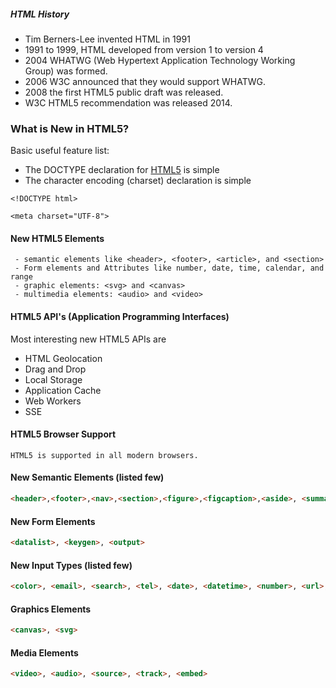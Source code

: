 ##### HTML History

 * Tim Berners-Lee invented HTML in 1991
 * 1991 to 1999, HTML developed from version 1 to version 4
 * 2004 WHATWG (Web Hypertext Application Technology Working Group) was formed.
 * 2006 W3C announced that they would support WHATWG.
 * 2008 the first HTML5 public draft was released.
 * W3C HTML5 recommendation was released 2014.

### What is New in HTML5?

Basic useful feature list:

 * The DOCTYPE declaration for [HTML5](#) is simple
 * The character encoding (charset) declaration is simple

```
<!DOCTYPE html>
```
```
<meta charset="UTF-8">
```
#### New HTML5 Elements
 
 ``` 
  - semantic elements like <header>, <footer>, <article>, and <section>
  - Form elements and Attributes like number, date, time, calendar, and range
  - graphic elements: <svg> and <canvas>
  - multimedia elements: <audio> and <video>
 ```	
 
#### HTML5 API's (Application Programming Interfaces)

Most interesting new HTML5 APIs are
 * HTML Geolocation
 * Drag and Drop
 * Local Storage
 * Application Cache
 * Web Workers
 * SSE

#### HTML5 Browser Support

```
HTML5 is supported in all modern browsers.
```

#### New Semantic Elements (listed few)

```html
<header>,<footer>,<nav>,<section>,<figure>,<figcaption>,<aside>, <summary>, <progress>, <details>
```

#### New Form Elements

```html
<datalist>, <keygen>, <output>
```


#### New Input Types (listed few)

```html
<color>, <email>, <search>, <tel>, <date>, <datetime>, <number>, <url>, <range>
```

#### Graphics Elements

```html
<canvas>, <svg>
```

#### Media Elements

```html
<video>, <audio>, <source>, <track>, <embed>
```


